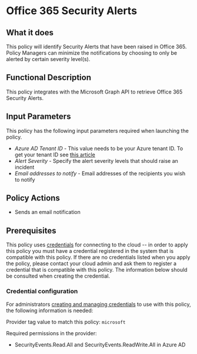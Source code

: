 # Office 365 Security Alerts

## What it does

This policy will identify Security Alerts that have been raised in Office 365. Policy Managers can minimize the notifications by choosing to only be alerted by certain severity level(s).

## Functional Description

This policy integrates with the Microsoft Graph API to retrieve Office 365 Security Alerts.

## Input Parameters

This policy has the following input parameters required when launching the policy.

- *Azure AD Tenant ID* - This value needs to be your Azure tenant ID. To get your tenant ID see [this article](https://docs.microsoft.com/en-us/onedrive/find-your-office-365-tenant-id)
- *Alert Severity* - Specify the alert severity levels that should raise an incident
- *Email addresses to notify* - Email addresses of the recipients you wish to notify

## Policy Actions

- Sends an email notification

## Prerequisites

This policy uses [credentials](https://docs.flexera.com/flexera/EN/Automation/ManagingCredentialsExternal.htm)
for connecting to the cloud -- in order to apply this policy you must have a credential registered in the system that is compatible with this policy. If there are no
credentials listed when you apply the policy, please contact your cloud admin and ask them to register a credential that is compatible with this policy. The information below should be consulted when creating the credential.

### Credential configuration

For administrators [creating and managing credentials](https://docs.flexera.com/flexera/EN/Automation/ManagingCredentialsExternal.htm) to use with this policy, the following information is needed:

Provider tag value to match this policy: `microsoft`

Required permissions in the provider:

- SecurityEvents.Read.All and SecurityEvents.ReadWrite.All in Azure AD
